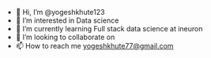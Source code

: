 - 👋 Hi, I’m @yogeshkhute123
- 👀 I’m interested in Data science
- 🌱 I’m currently learning Full stack data science at ineuron
- 💞️ I’m looking to collaborate on 
- 📫 How to reach me  yogeshkhute77@gmail.com

<!---
yogeshkhute123/yogeshkhute123 is a ✨ special ✨ repository because its `README.md` (this file) appears on your GitHub profile.
You can click the Preview link to take a look at your changes.
--->
